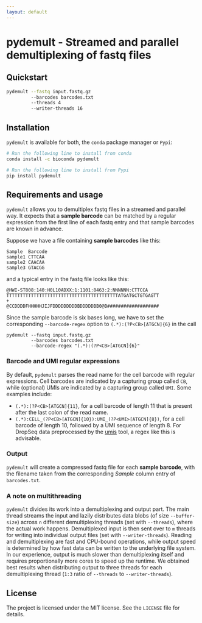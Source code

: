 ```yaml
---
layout: default
---
```

# pydemult - Streamed and parallel demultiplexing of fastq files

## Quickstart

```bash
pydemult --fastq input.fastq.gz
         --barcodes barcodes.txt
         --threads 4
         --writer-threads 16
```

## Installation

`pydemult` is available for both, the `conda` package manager or `Pypi`:

```bash
# Run the following line to install from conda
conda install -c bioconda pydemult

# Run the following line to install from Pypi
pip install pydemult
```

## Requirements and usage

`pydemult` allows you to demultiplex fastq files in a streamed and parallel way. It expects that a **sample barcode** can be matched by a regular expression from the first line of each fastq entry and that sample barcodes are known in advance.

Suppose we have a file containing **sample barcodes** like this:

```
Sample  Barcode
sample1 CTTCAA
sample2 CAACAA
sample3 GTACGG
```

and a typical entry in the fastq file looks like this:

```
@HWI-ST808:140:H0L10ADXX:1:1101:8463:2:NNNNNN:CTTCCA
TTTTTTTTTTTTTTTTTTTTTTTTTTTTTTTTTTTTTTTTTATGATGCTGTGAGTT
+
@CCDDDDFHHHHHJIJFDDDDDDDDDBDDDDDBB0@B###################
```

Since the sample barcode is six bases long, we have to set the corresponding `--barcode-regex` option to `(.*):(?P<CB>[ATGCN]{6}` in the call

```
pydemult --fastq input.fastq.gz
         --barcodes barcodes.txt
         --barcode-regex "(.*):(?P<CB>[ATGCN]{6}"
```

### Barcode and UMI regular expressions

By default, `pydemult` parses the read name for the cell barcode with regular expressions. Cell barcodes are indicated by a capturing group called `CB`, while (optional) UMIs are indicated by a capturing group called `UMI`. Some examples include:

- `(.*):(?P<CB>[ATGCN]{11}`, for a cell barcode of length 11 that is present after the last colon of the read name.
- `(.*):CELL_(?P<CB>[ATGCN]{10}):UMI_(?P<UMI>[ATGCN]{8})`, for a cell barcode of length 10, followed by a UMI sequence of length 8. For DropSeq data preprocessed by the [umis](https://github.com/vals/umis) tool, a regex like this is advisable.

### Output

`pydemult` will create a compressed fastq file for each **sample barcode**, with the filename taken from the corresponding *Sample* column entry of `barcodes.txt`.  

### A note on multithreading

`pydemult` divides its work into a demultiplexing and output part. The main thread streams the input and lazily distributes data blobs (of size `--buffer-size`) across `n` different demultiplexing threads (set with `--threads`), where the actual work happens. Demultiplexed input is then sent over to `m` threads for writing into individual output files (set with `--writer-threads`). Reading and demultiplexing are fast and CPU-bound operations, while output speed is determined by how fast data can be written to the underlying file system. In our experience, output is much slower than demultiplexing itself and requires proportionally more cores to speed up the runtime. We obtained best results when distributing output to three threads for each demultiplexing thread (`1:3` ratio of `--threads` to `--writer-threads`).  

## License

The project is licensed under the MIT license. See the `LICENSE` file for details.
